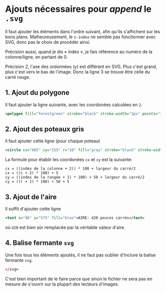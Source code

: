 # Ajouts nécessaires pour *append* le `.svg`
Il faut ajouter les éléments dans l'ordre suivant, afin qu'ils s'affichent sur les bons plans. Malheureusement, le `z-index` ne semble pas fonctionner avec SVG, donc pas le choix de procéder ainsi.

Précision aussi, quand je dis « index », je fais référence au numéro de la colonne/ligne, en partant de 0.

Précision *2*, l'axe des ordonnées (y) est différent en SVG. Plus c'est grand, plus c'est vers le bas de l'image. Donc la ligne 3 se trouve être celle du carré rouge.
## 1. Ajout du polygone
Il faut ajouter la ligne suivante, avec les coordonées calculées en `2`.
```svg
<polygon fill="forestgreen" stroke="black" stroke-width="2px" points="305,155 605,155 505,255 405,355"/>
```
## 2. Ajout des poteaux gris
Il faut ajouter cette ligne (pour chaque poteau)
```svg
<circle cx="605" cy="155" r="10" fill="gray" stroke="black" stroke-width="2px"/>
```
La formule pour établir les coordonées `cx` et `cy` est la suivante:
```
cx = ((index de la colonne + 2)) * 100 + largeur du carré/2
cx = ((c + 2) * 100) + 5
cy = ((index de la rangée + 1) * 100) + 50 + largeur du carré/2
cy = ((r + 1) * 100) + 50 + 5
```

## 3. Ajout de l'aire
Il suffit d'ajouter cette ligne
```svg
<text x="96" y="575" fill="blue">AIRE: 420 pouces carrés</text>
``` 
où `420` est bien sûr remplacée par la véritable valeur d'aire.

## 4. Balise fermante `svg`
Une fois tous les éléments ajoutés, il ne faut pas oublier d'inclure la balise fermante `svg`.
```svg
</svg>
```
C'est bien important de le faire parce que sinon le fichier ne sera pas en mesure de s'ouvrir sur la plupart des lecteurs d'images.
